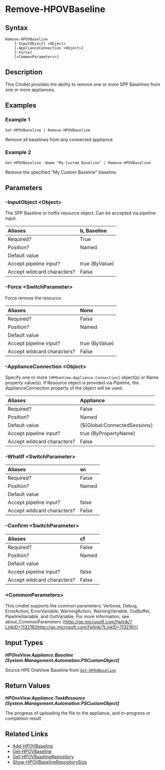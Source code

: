 ﻿---
description: Delete a baseline or hotfix from an appliance repository.
---

# Remove-HPOVBaseline

## Syntax

```text
Remove-HPOVBaseline
    [-InputObject] <Object>
    [-ApplianceConnection <Object>]
    [-Force]
    [<CommonParameters>]
```

## Description

This Cmdlet provides the ability to remove one or more SPP Baselines from one or more appliances.

## Examples

###  Example 1 

```text
Get-HPOVBaseline | Remove-HPOVBaseline

```

Remove all baselines from any connected appliance.

###  Example 2 

```text
Get-HPOVBaseline -Name "My Custom Baseline" | Remove-HPOVBaseline

```

Remove the specified "My Custom Baseline" baseline.

## Parameters

### -InputObject &lt;Object&gt;

The SPP Baseline or hotfix resource object.  Can be accepted via pipeline input.

| Aliases | b, Baseline |
| :--- | :--- |
| Required? | True |
| Position? | Named |
| Default value |  |
| Accept pipeline input? | true (ByValue) |
| Accept wildcard characters? | False |

### -Force &lt;SwitchParameter&gt;

Force remove the resource.

| Aliases | None |
| :--- | :--- |
| Required? | False |
| Position? | Named |
| Default value |  |
| Accept pipeline input? | true (ByValue) |
| Accept wildcard characters? | False |

### -ApplianceConnection &lt;Object&gt;

Specify one or more `[HPOneView.Appliance.Connection]` object(s) or Name property value(s). If Resource object is provided via Pipeline, the ApplianceConnection property of the object will be used.

| Aliases | Appliance |
| :--- | :--- |
| Required? | False |
| Position? | Named |
| Default value | (${Global:ConnectedSessions} | ? Default) |
| Accept pipeline input? | true (ByPropertyName) |
| Accept wildcard characters? | False |

### -WhatIf &lt;SwitchParameter&gt;



| Aliases | wi |
| :--- | :--- |
| Required? | False |
| Position? | Named |
| Default value |  |
| Accept pipeline input? | false |
| Accept wildcard characters? | False |

### -Confirm &lt;SwitchParameter&gt;



| Aliases | cf |
| :--- | :--- |
| Required? | False |
| Position? | Named |
| Default value |  |
| Accept pipeline input? | false |
| Accept wildcard characters? | False |

### &lt;CommonParameters&gt;

This cmdlet supports the common parameters: Verbose, Debug, ErrorAction, ErrorVariable, WarningAction, WarningVariable, OutBuffer, PipelineVariable, and OutVariable. For more information, see about\_CommonParameters \([http://go.microsoft.com/fwlink/?LinkID=113216](http://go.microsoft.com/fwlink/?LinkID=113216)\)

## Input Types

_**HPOneView.Appliance.Baseline [System.Management.Automation.PSCustomObject]**_

Source HPE OneView Baseline from [`Get-HPOVBaseline`](get-hpovbaseline.md)

## Return Values

_**HPOneView.Appliance.TaskResource [System.Management.Automation.PSCustomObject]**_

The progress of uploading the file to the appliance, and in-progress or completion result

## Related Links

* [Add-HPOVBaseline](add-hpovbaseline.md)
* [Get-HPOVBaseline](get-hpovbaseline.md)
* [Get-HPOVBaselineRepository](get-hpovbaselinerepository.md)
* [Show-HPOVBaselineRepositorySize](show-hpovbaselinerepositorysize.md)
